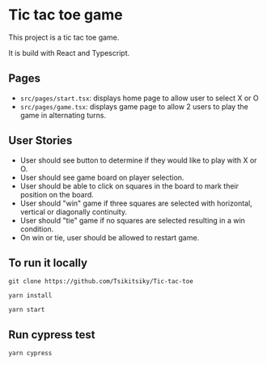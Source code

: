 # Tic tac toe game
This project is a tic tac toe game.

It is build with React and Typescript.

## Pages
- `src/pages/start.tsx`: displays home page to allow user to select X or O
- `src/pages/game.tsx`: displays game page to allow 2 users to play the game in alternating turns.

## User Stories
- User should see button to determine if they would like to play with X or O.
- User should see game board on player selection.
- User should be able to click on squares in the board to mark their position on the board.
- User should "win" game if three squares are selected with horizontal, vertical or diagonally continuity.
- User should "tie" game if no squares are selected resulting in a win condition.
- On win or tie, user should be allowed to restart game.

## To run it locally

```
git clone https://github.com/Tsikitsiky/Tic-tac-toe

yarn install

yarn start
```

## Run cypress test
```
yarn cypress
```